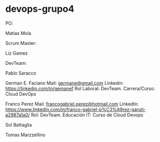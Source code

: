 # devops-grupo4
PO: 

Matias Mola

Scrum Master: 

Liz Gamez

DevTeam:

Pablo Saracco

German E. Faciano
Mail: germane@gmail.com
Linkedin: https://linkedin.com/in/gemanef
Rol Laboral: DevTeam.
Carrera/Curso: Cloud DevOps

Franco Perez
Mail: francogabriel.perez@hotmail.com
LinkedIn: https://www.linkedin.com/in/franco-gabriel-p%C3%A9rez-garuti-a2987a1a0/
Rol: DevTeam.
Educación IT: Curso de Cloud Devops

Sol Battaglia

Tomas Marzzellino



